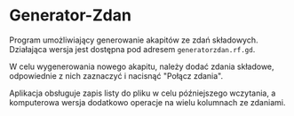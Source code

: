 # Generator-Zdan

Program umożliwiający generowanie akapitów ze zdań składowych.
Działająca wersja jest dostępna pod adresem `generatorzdan.rf.gd`.

W celu wygenerowania nowego akapitu, należy dodać zdania składowe, odpowiednie z nich zaznaczyć i nacisnąć "Połącz zdania".

Aplikacja obsługuje zapis listy do pliku w celu późniejszego wczytania, a komputerowa wersja dodatkowo operacje na wielu kolumnach ze zdaniami.
